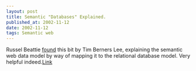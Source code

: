 ```yaml
---
layout: post
title: Semantic "Databases" Explained.
published_at: 2002-11-12
date: 2002-11-12
tags: Semantic web
---
```


Russel Beattie [found](http://www.russellbeattie.com/notebook/index.jsp?date=20021109#012426) this bit by Tim Berners Lee, explaining the semantic web data model by way of mapping it to the relational database model. Very helpful indeed.[Link](http://www.w3.org/DesignIssues/RDFnot.html#Semantic1)  